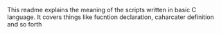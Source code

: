 This readme explains the meaning of the scripts written in basic C language. It covers things like fucntion declaration, caharcater definition and so forth
